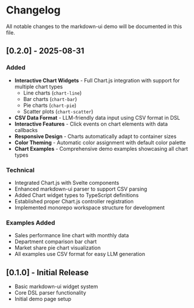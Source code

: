 # Changelog

All notable changes to the markdown-ui demo will be documented in this file.

## [0.2.0] - 2025-08-31

### Added
- **Interactive Chart Widgets** - Full Chart.js integration with support for multiple chart types
  - Line charts (`chart-line`)
  - Bar charts (`chart-bar`) 
  - Pie charts (`chart-pie`)
  - Scatter plots (`chart-scatter`)
- **CSV Data Format** - LLM-friendly data input using CSV format in DSL
- **Interactive Features** - Click events on chart elements with data callbacks
- **Responsive Design** - Charts automatically adapt to container sizes
- **Color Theming** - Automatic color assignment with default color palette
- **Chart Examples** - Comprehensive demo examples showcasing all chart types

### Technical
- Integrated Chart.js with Svelte components
- Enhanced markdown-ui parser to support CSV parsing
- Added Chart widget types to TypeScript definitions
- Established proper Chart.js controller registration
- Implemented monorepo workspace structure for development

### Examples Added
- Sales performance line chart with monthly data
- Department comparison bar chart
- Market share pie chart visualization
- All examples use CSV format for easy LLM generation

## [0.1.0] - Initial Release
- Basic markdown-ui widget system
- Core DSL parser functionality
- Initial demo page setup